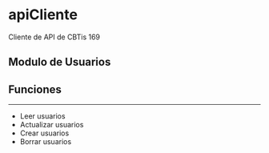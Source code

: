 # apiCliente
Cliente de API de CBTis 169

## Modulo de Usuarios

## Funciones

********
* Leer usuarios
* Actualizar usuarios
* Crear usuarios
* Borrar usuarios

